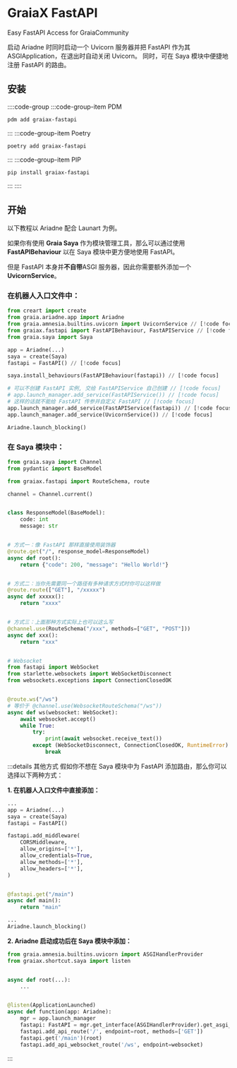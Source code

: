 # GraiaX FastAPI

Easy FastAPI Access for GraiaCommunity

<project-info
    name="graiax-fastapi"
    license="MIT"
    version="v0.2.1"
    author="BlueGlassBlock、Red_lnn"
    repoUser="GraiaCommunity"
    repoName="graiax-fastapi"
/>

启动 Ariadne 时同时启动一个 Uvicorn 服务器并把 FastAPI 作为其
ASGIApplication，在退出时自动关闭 Uvicorn。
同时，可在 Saya 模块中便捷地注册 FastAPI 的路由。

## 安装

::::code-group
:::code-group-item PDM

```bash
pdm add graiax-fastapi
```

:::
:::code-group-item Poetry

```bash
poetry add graiax-fastapi
```

:::
:::code-group-item PIP

```bash
pip install graiax-fastapi
```

:::
::::

## 开始

以下教程以 Ariadne 配合 Launart 为例。

如果你有使用 **Graia Saya** 作为模块管理工具，那么可以通过使用 **FastAPIBehaviour** 以在 Saya 模块中更方便地使用 FastAPI。

但是 FastAPI 本身并**不自带**ASGI 服务器，因此你需要额外添加一个 **UvicornService**。

### 在机器人入口文件中：

```python
from creart import create
from graia.ariadne.app import Ariadne
from graia.amnesia.builtins.uvicorn import UvicornService // [!code focus]
from graiax.fastapi import FastAPIBehaviour, FastAPIService // [!code focus]
from graia.saya import Saya

app = Ariadne(...)
saya = create(Saya)
fastapi = FastAPI() // [!code focus]

saya.install_behaviours(FastAPIBehaviour(fastapi)) // [!code focus]

# 可以不创建 FastAPI 实例, 交给 FastAPIService 自己创建 // [!code focus]
# app.launch_manager.add_service(FastAPIService()) // [!code focus]
# 这样的话就不能给 FastAPI 传参并自定义 FastAPI // [!code focus]
app.launch_manager.add_service(FastAPIService(fastapi)) // [!code focus]
app.launch_manager.add_service(UvicornService()) // [!code focus]

Ariadne.launch_blocking()
```

### 在 Saya 模块中：

```python
from graia.saya import Channel
from pydantic import BaseModel

from graiax.fastapi import RouteSchema, route

channel = Channel.current()


class ResponseModel(BaseModel):
    code: int
    message: str


# 方式一：像 FastAPI 那样直接使用装饰器
@route.get("/", response_model=ResponseModel)
async def root():
    return {"code": 200, "message": "Hello World!"}


# 方式二：当你先需要同一个路径有多种请求方式时你可以这样做
@route.route(["GET"], "/xxxxx")
async def xxxxx():
    return "xxxx"


# 方式三：上面那种方式实际上也可以这么写
@channel.use(RouteSchema("/xxx", methods=["GET", "POST"]))
async def xxx():
    return "xxx"


# Websocket
from fastapi import WebSocket
from starlette.websockets import WebSocketDisconnect
from websockets.exceptions import ConnectionClosedOK


@route.ws("/ws")
# 等价于 @channel.use(WebsocketRouteSchema("/ws"))
async def ws(websocket: WebSocket):
    await websocket.accept()
    while True:
        try:
            print(await websocket.receive_text())
        except (WebSocketDisconnect, ConnectionClosedOK, RuntimeError):
            break
```

:::details 其他方式
假如你不想在 Saya 模块中为 FastAPI 添加路由，那么你可以选择以下两种方式：

**1. 在机器人入口文件中直接添加：**

```python
...
app = Ariadne(...)
saya = create(Saya)
fastapi = FastAPI()

fastapi.add_middleware(
    CORSMiddleware,
    allow_origins=['*'],
    allow_credentials=True,
    allow_methods=['*'],
    allow_headers=['*'],
)


@fastapi.get("/main")
async def main():
    return "main"

...
Ariadne.launch_blocking()
```

**2. Ariadne 启动成功后在 Saya 模块中添加：**

```python
from graia.amnesia.builtins.uvicorn import ASGIHandlerProvider
from graiax.shortcut.saya import listen


async def root(...):
    ...


@listen(ApplicationLaunched)
async def function(app: Ariadne):
    mgr = app.launch_manager
    fastapi: FastAPI = mgr.get_interface(ASGIHandlerProvider).get_asgi_handler()  # type: ignore
    fastapi.add_api_route('/', endpoint=root, methods=['GET'])
    fastapi.get('/main')(root)
    fastapi.add_api_websocket_route('/ws', endpoint=websocket)
```

:::

